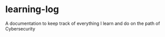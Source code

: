 # learning-log
A documentation to keep track of everything I learn and do on the path of Cybersecurity
